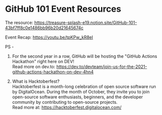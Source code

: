 # GitHub 101 Event Resources

The resource: https://treasure-splash-e19.notion.site/GitHub-101-43bf7ff8c0e1486bb96b20d21645674c

Event Recap: https://youtu.be/tpKPw_kR8eI

PS -
1. For the second year in a row, GitHub will be hosting the "GitHub Actions Hackathon" right here on DEV!<br>Read more on dev.to: https://dev.to/devteam/join-us-for-the-2021-github-actions-hackathon-on-dev-4hn4

2. What is Hacktoberfest?<br>Hacktoberfest is a month-long celebration of open source software run by DigitalOcean. During the month of October, they invite you to join open-source software enthusiasts, beginners, and the developer community by contributing to open-source projects.<br>Read more at: https://hacktoberfest.digitalocean.com/
